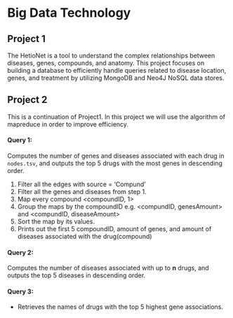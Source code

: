 # Big Data Technology

## Project 1
The HetioNet is a tool to understand the complex relationships between diseases, genes, compounds, and anatomy. This project focuses on building a database to efficiently handle queries related to disease location, genes, and treatment by utilizing MongoDB and Neo4J NoSQL data stores.


## Project 2
This is a continuation of Project1. In this project we will use the algorithm of mapreduce in order to improve efficiency.
#### Query 1: 
Computes the number of genes and diseases associated with each drug in `nodes.tsv`, and outputs the top 5 drugs with the most genes in descending order.
1. Filter all the edges with source = ‘Compund’ 
2. Filter all the genes and diseases from step 1.
3. Map every compound <compoundID, 1>
4. Group the maps by the compoundID e.g. <compundID, genesAmount> and  <compundID, diseaseAmount>
5. Sort the map by its values.
6. Prints out the first 5 compoundID, amount of genes, and amount of diseases associated with the drug(compound)


#### Query 2:
Computes the number of diseases associated with up to **n** drugs, and outputs the top 5 diseases in descending order.

#### Query 3:
- Retrieves the names of drugs with the top 5 highest gene associations.
